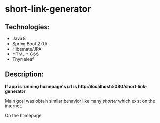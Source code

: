 # short-link-generator

## Technologies:
* Java 8
* Spring Boot 2.0.5
* Hibernate/JPA
* HTML + CSS
* Thymeleaf

## Description:

**If app is running homepage's url is  http://localhost:8080/short-link-generator**

Main goal was obtain similar behavior like many *shorter* which exist on the internet.

On the homepage 
